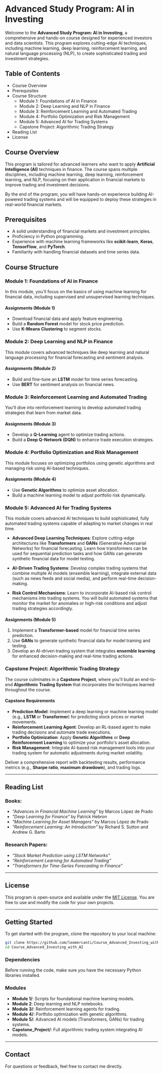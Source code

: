 # **Advanced Study Program: AI in Investing**

Welcome to the **Advanced Study Program: AI in Investing**, a comprehensive and hands-on course designed for experienced investors and data scientists. 
This program explores cutting-edge AI techniques, including machine learning, deep learning, reinforcement learning, and natural language processing (NLP), to create sophisticated trading and investment strategies.

## **Table of Contents**
- Course Overview
- Prerequisites
- Course Structure
  - Module 1: Foundations of AI in Finance
  - Module 2: Deep Learning and NLP in Finance
  - Module 3: Reinforcement Learning and Automated Trading
  - Module 4: Portfolio Optimization and Risk Management
  - Module 5: Advanced AI for Trading Systems
  - Capstone Project: Algorithmic Trading Strategy
- Reading List
- License


## **Course Overview**
This program is tailored for advanced learners who want to apply **Artificial Intelligence (AI)** techniques in finance. 
The course spans multiple disciplines, including machine learning, deep learning, reinforcement learning, and NLP, focusing on their application in financial markets to improve trading and investment decisions.

By the end of the program, you will have hands-on experience building AI-powered trading systems and will be equipped to deploy these strategies in real-world financial markets.


## **Prerequisites**
- A solid understanding of financial markets and investment principles.
- Proficiency in Python programming.
- Experience with machine learning frameworks like **scikit-learn**, **Keras**, **TensorFlow**, and **PyTorch**.
- Familiarity with handling financial datasets and time series data.


## **Course Structure**

### **Module 1: Foundations of AI in Finance**
In this module, you'll focus on the basics of using machine learning for financial data, including supervised and unsupervised learning techniques.

#### **Assignments (Module 1)**
- Download financial data and apply feature engineering.
- Build a **Random Forest** model for stock price prediction.
- Use **K-Means Clustering** to segment stocks.


### **Module 2: Deep Learning and NLP in Finance**
This module covers advanced techniques like deep learning and natural language processing for financial forecasting and sentiment analysis.

#### **Assignments (Module 2)**
- Build and fine-tune an **LSTM** model for time series forecasting.
- Use **BERT** for sentiment analysis on financial news.


### **Module 3: Reinforcement Learning and Automated Trading**
You'll dive into reinforcement learning to develop automated trading strategies that learn from market data.

#### **Assignments (Module 3)**
- Develop a **Q-Learning** agent to optimize trading actions.
- Build a **Deep Q-Network (DQN)** to enhance trade execution strategies.


### **Module 4: Portfolio Optimization and Risk Management**
This module focuses on optimizing portfolios using genetic algorithms and managing risk using AI-based techniques.

#### **Assignments (Module 4)**
- Use **Genetic Algorithms** to optimize asset allocation.
- Build a machine learning model to adjust portfolio risk dynamically.


### **Module 5: Advanced AI for Trading Systems**
This module covers advanced AI techniques to build sophisticated, fully automated trading systems capable of adapting to market changes in real time.

- **Advanced Deep Learning Techniques**: Explore cutting-edge architectures like **Transformers** and **GANs** (Generative Adversarial Networks) for financial forecasting. Learn how transformers can be used for sequential prediction tasks and how GANs can generate synthetic financial data for model testing.
  
- **AI-Driven Trading Systems**: Develop complex trading systems that combine multiple AI models (ensemble learning), integrate external data (such as news feeds and social media), and perform real-time decision-making.

- **Risk Control Mechanisms**: Learn to incorporate AI-based risk control mechanisms into trading systems. You will build automated systems that monitor the market for anomalies or high-risk conditions and adjust trading strategies accordingly.

#### **Assignments (Module 5)**
1. Implement a **Transformer-based** model for financial time series prediction.
2. Use **GANs** to generate synthetic financial data for model training and testing.
3. Develop an AI-driven trading system that integrates **ensemble learning** for enhanced decision-making and real-time trading actions.


### **Capstone Project: Algorithmic Trading Strategy**
The course culminates in a **Capstone Project**, where you'll build an end-to-end **Algorithmic Trading System** that incorporates the techniques learned throughout the course.

#### **Capstone Requirements**
- **Prediction Model**: Implement a deep learning or machine learning model (e.g., **LSTM** or **Transformer**) for predicting stock prices or market movements.
- **Reinforcement Learning Agent**: Develop an RL-based agent to make trading decisions and automate trade executions.
- **Portfolio Optimization**: Apply **Genetic Algorithms** or **Deep Reinforcement Learning** to optimize your portfolio's asset allocation.
- **Risk Management**: Integrate AI-based risk management tools into your trading system for automatic adjustments during market volatility.
  
Deliver a comprehensive report with backtesting results, performance metrics (e.g., **Sharpe ratio**, **maximum drawdown**), and trading logs.

---

## **Reading List**

### **Books**:
- *"Advances in Financial Machine Learning"* by Marcos López de Prado
- *"Deep Learning for Finance"* by Patrick Hebron
- *"Machine Learning for Asset Managers"* by Marcos López de Prado
- *"Reinforcement Learning: An Introduction"* by Richard S. Sutton and Andrew G. Barto

### **Research Papers**:
- *“Stock Market Prediction using LSTM Networks”*
- *“Reinforcement Learning for Automated Trading”*
- *“Transformers for Time-Series Forecasting in Finance”*

---

## **License**
This program is open-source and available under the [MIT License](LICENSE). You are free to use and modify the code for your own projects.

---

## **Getting Started**
To get started with the program, clone the repository to your local machine:

```bash
git clone https://github.com/leomercanti/Course_Advanced_Investing_with_AI.git
cd Course_Advanced_Investing_with_AI
```

### **Dependencies**
Before running the code, make sure you have the necessary Python libraries installed.


### **Modules**
- **Module 1/**: Scripts for foundational machine learning models.
- **Module 2**: Deep learning and NLP notebooks.
- **Module 3/**: Reinforcement learning agents for trading.
- **Module 4/**: Portfolio optimization with genetic algorithms.
- **Module 5/**: Advanced AI models (Transformers, GANs) for trading systems.
- **Capstone_Project/**: Full algorithmic trading system integrating AI models.

---

## **Contact**
For questions or feedback, feel free to contact me directly.
